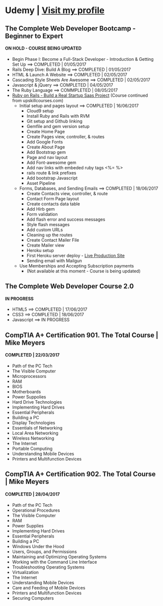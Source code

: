 # Udemy | [Visit my profile](https://www.udemy.com/user/sebastian-kulig/)

## The Complete Web Developer Bootcamp - Beginner to Expert
#### ON HOLD - COURSE BEING UPDATED
* Begin Phase I: Become a Full-Stack Developer - Introduction & Getting Set Up ==> COMPLETED | 01/05/2017
* Rails Deep Dive: Build A Blog ==> COMPLETED | 01/05/2017
* HTML & Launch A Website ==> COMPLETED | 02/05/2017
* Cascading Style Sheets Are Awesome ==> COMPLETED | 02/05/2017
* Javascript & jQuery ==> COMPLETED | 04/05/2017
* The Ruby Language ==> COMMPLETED | 08/05/2017
* [Ruby on Rails - Build a Real Startup Saas Project](https://github.com/sebam2k4/Rails_Devmatch_saas "Go to Rails Saas Project repository") (Course continued from upskillcourses.com)
  * Initial setup and pages layout ==> COMPLETED | 16/06/2017
    * Cloud9 setup
    * Install Ruby and Rails with RVM
    * Git setup and Github linking
    * Gemfile and gem version setup
    * Create Home Page
    * Create Pages view, controller, & routes
    * Add Google Fonts
    * Create About Page
    * Add Bootstrap gem
    * Page and nav layout
    * Add Font-awesome gem
    * Add nav links with embeded ruby tags <%= %>
    * rails route & link prefixes
    * Add bootstrap Javascript
    * Asset Pipeline
  * Forms, Databases, and Sending Emails  ==> COMPLETED | 18/06/2017
    * Create Contacts view, controller, & route
    * Contact Form Page layout
    * Create contacts data table
    * Add Hirb gem
    * Form validation
    * Add flash error and success messages
    * Style flash messages
    * Add custom URLs
    * Cleaning up the routes
    * Create Contact Mailer File
    * Create Mailer view
    * Heroku setup
    * First Heroku server deploy - [Live Production Site](https://radiant-castle-37191.herokuapp.com/ "view the app live on Heroku server")
    * Sending email with Mailgun
  * Use Memberships and Accepting Subscription payments
    * (Not available at this moment - Course is being updated)

## The Complete Web Developer Course 2.0
#### IN PROGRESS
  * HTML5 ==> COMPLETED | 17/06/2017
  * CSS3 ==> COMPLETED | 18/06/2017
  * Javascript ==> IN PROGRESS


## CompTIA A+ Certification 901. The Total Course | Mike Meyers
#### COMPLETED | 22/03/2017
* Path of the PC Tech
* The Visible Computer
* Microprocessors
* RAM
* BIOS
* Motherboards
* Power Suppolies
* Hard Drive Technologies
* Implementing Hard Drives
* Essential Peripherals
* Building a PC
* Display Technologies
* Essentials of Networking
* Local Area Networking
* Wireless Networking
* The Internet
* Portable Computing
* Understanding Mobile Devices
* Printers and Multifunction Devices

## CompTIA A+ Certification 902. The Total Course | Mike Meyers
#### COMPLETED | 28/04/2017
* Path of the PC Tech
* Operational Procedures
* The Visible Computer
* RAM
* Power Supplies
* Implementing Hard Drives
* Essential Peripherals
* Building a PC
* Windows Under the Hood
* Users, Groups, and Permissions
* Maintaining and Optimizing Operating Systems
* Working with the Command Line Interface
* Troubleshooting Operating Systems
* Virtualization
* The Internet
* Understanding Mobile Devices
* Care and Feeding of Mobile Devices
* Printers and Multifunction Devices
* Securing Computers
